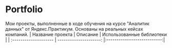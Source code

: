 # Portfolio
Мои проекты, выполненные в ходе обучения на курсе "Аналитик данных" от Яндекс.Практикум. Основаны на реальных кейсах компаний.
| Название проекта      | Описание               | Использованные библиотеки   |
| :-------------------- | ---------------------: |:---------------------------:|
